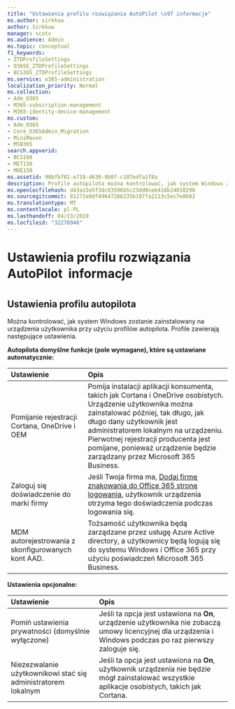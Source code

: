 ```yaml
---
title: "Ustawienia profilu rozwiązania AutoPilot \x97 informacje"
ms.author: sirkkuw
author: Sirkkuw
manager: scotv
ms.audience: Admin
ms.topic: conceptual
f1_keywords:
- ZTDProfileSettings
- O365E_ZTDProfileSettings
- BCS365_ZTDProfileSettings
ms.service: o365-administration
localization_priority: Normal
ms.collection:
- Adm_O365
- M365-subscription-management
- M365-identity-device-management
ms.custom:
- Adm_O365
- Core_O365Admin_Migration
- MiniMaven
- MSB365
search.appverid:
- BCS160
- MET150
- MOE150
ms.assetid: 99bfbf81-e719-4630-9b0f-c187edfa1f8a
description: Profile autopilota można kontrolować, jak system Windows zostanie zainstalowany na urządzeniach użytkowników. Profile zawierają domyślne i ustawienia opcjonalne, takie jak pominąć instalację Cortana.
ms.openlocfilehash: d43a15e5f3dc83596b5c23dd0ceb416b24810298
ms.sourcegitcommit: 81273a9df49647286235b187fa2213c5ec7e8b62
ms.translationtype: MT
ms.contentlocale: pl-PL
ms.lasthandoff: 04/23/2019
ms.locfileid: "32276946"
---
```

# <a name="about-autopilot-profile-settings"></a>Ustawienia profilu rozwiązania AutoPilot  informacje

## <a name="autopilot-profile-settings"></a>Ustawienia profilu autopilota

Można kontrolować, jak system Windows zostanie zainstalowany na urządzenia użytkownika przy użyciu profilów autopilota. Profile zawierają następujące ustawienia.
  
 **Autopilota domyślne funkcje (pole wymagane), które są ustawiane automatycznie:**
  
|**Ustawienie**|**Opis**|
|:-----|:-----|
|Pomijanie rejestracji Cortana, OneDrive i OEM  <br/> |Pomija instalacji aplikacji konsumenta, takich jak Cortana i OneDrive osobistych. Urządzenie użytkownika można zainstalować później, tak długo, jak długo dany użytkownik jest administratorem lokalnym na urządzeniu. Pierwotnej rejestracji producenta jest pomijane, ponieważ urządzenie będzie zarządzany przez Microsoft 365 Business.  <br/> |
|Zaloguj się doświadczenie do marki firmy  <br/> |Jeśli Twoja firma ma, [Dodaj firmę znakowania do Office 365 stronę logowania](https://support.office.com/article/a1229cdb-ce19-4da5-90c7-2b9b146aef0a), użytkownik urządzenia otrzyma tego doświadczenia podczas logowania się.  <br/> |
|MDM autorejestrowania z skonfigurowanych kont AAD.  <br/> |Tożsamość użytkownika będą zarządzane przez usługę Azure Active directory, a użytkownicy będą logują się do systemu Windows i Office 365 przy użyciu poświadczeń Microsoft 365 Business.  <br/> |
   
 **Ustawienia opcjonalne:**
  
|**Ustawienie**|**Opis**|
|:-----|:-----|
|Pomiń ustawienia prywatności (domyślnie wyłączone)  <br/> |Jeśli ta opcja jest ustawiona na **On**, urządzenie użytkownika nie zobaczą umowy licencyjnej dla urządzenia i Windows podczas po raz pierwszy zaloguje się.  <br/> |
|Niezezwalanie użytkownikowi stać się administratorem lokalnym  <br/> |Jeśli ta opcja jest ustawiona na **On**, użytkownik urządzenia nie będzie mógł zainstalować wszystkie aplikacje osobistych, takich jak Cortana.  <br/> |
   
